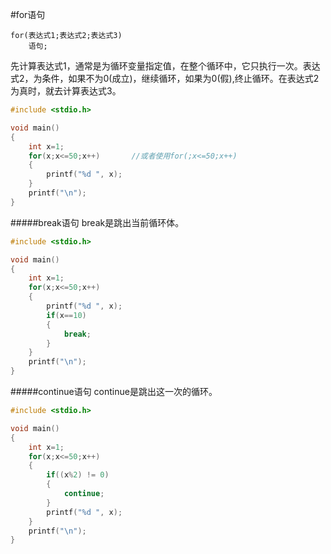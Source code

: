 #for语句
```text
for(表达式1;表达式2;表达式3)
	语句;
```
先计算表达式1，通常是为循环变量指定值，在整个循环中，它只执行一次。表达式2，为条件，如果不为0(成立)，继续循环，如果为0(假),终止循环。在表达式2为真时，就去计算表达式3。
```c
#include <stdio.h>

void main()
{	
	int x=1;
	for(x;x<=50;x++)       //或者使用for(;x<=50;x++)
	{
		printf("%d ", x);
	}
	printf("\n");
}
```
#####break语句
break是跳出当前循环体。
```c
#include <stdio.h>

void main()
{	
	int x=1;
	for(x;x<=50;x++)
	{
		printf("%d ", x);
		if(x==10)
		{
			break;
		}
	}
	printf("\n");
}
```
#####continue语句
continue是跳出这一次的循环。
```c
#include <stdio.h>

void main()
{	
	int x=1;
	for(x;x<=50;x++)
	{
		if((x%2) != 0)
		{
			continue;
		}
		printf("%d ", x);
	}
	printf("\n");
}
```
